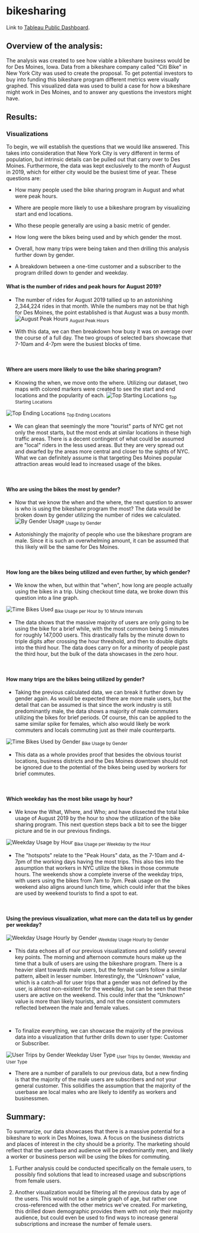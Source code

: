# bikesharing

Link to [Tableau Public Dashboard](https://public.tableau.com/views/NYCBikeshareAnalysis_16636315619250/NYCBikeshareStory?:language=en-US&publish=yes&:display_count=n&:origin=viz_share_link).

## Overview of the analysis:

The analysis was created to see how viable a bikeshare business would be for Des Moines, Iowa. Data from a bikeshare company called "Citi Bike" in New York City was used to create the proposal. To get potential investors to buy into funding this bikeshare program different metrics were visually graphed. This visualized data was used to build a case for how a bikeshare might work in Des Moines, and to answer any questions the investors might have.

## Results:

### Visualizations
To begin, we will establish the questions that we would like answered. This takes into consideration that New York City is very different in terms of population, but intrinsic details can be pulled out that carry over to Des Moines. Furthermore, the data was kept exclusively to the month of August in 2019, which for either city would be the busiest time of year.
These questions are:

- How many people used the bike sharing program in August and what were peak hours.

- Where are people more likely to use a bikeshare program by visualizing start and end locations.

- Who these people generally are using a basic metric of gender.

- How long were the bikes being used and by which gender the most.

- Overall, how many trips were being taken and then drilling this analysis further down by gender.

- A breakdown between a one-time customer and a subscriber to the program drilled down to gender and weekday.

#### What is the number of rides and peak hours for August 2019?

* The number of rides for August 2019 tallied up to an astonishing 2,344,224 rides in that month. While the numbers may not be that high for Des Moines, the point established is that August was a busy month.
![August Peak Hours](Resources/August_Peak_Hours.png)
<sub>August Peak Hours</sub>

* With this data, we can then breakdown how busy it was on average over the course of a full day. The two groups of selected bars showcase that 7-10am and 4-7pm were the busiest blocks of time.
<br>

#### Where are users more likely to use the bike sharing program?

* Knowing the when, we move onto the where. Utilizing our dataset, two maps with colored markers were created to see the start and end locations and the popularity of each.
![Top Starting Locations](Resources/Top_Start_Loc.png)
<sub>Top Starting Locations</sub>

![Top Ending Locations](Resources/Top_End_Loc.png)
<sub>Top Ending Locations</sub>

* We can glean that seemingly the more "tourist" parts of NYC get not only the most starts, but the most ends at similar locations in these high traffic areas. There is a decent contingent of what could be assumed are "local" riders in the less used areas. But they are very spread out and dwarfed by the areas more central and closer to the sights of NYC. What we can definitely assume is that targeting Des Moines popular attraction areas would lead to increased usage of the bikes.
<br>

#### Who are using the bikes the most by gender?

* Now that we know the when and the where, the next question to answer is who is using the bikeshare program the most? The data would be broken down by gender utilizing the number of rides we calculated.
![By Gender Usage](Resources/By_Gender_Usage.png)
<sub>Usage by Gender</sub>

* Astonishingly the majority of people who use the bikeshare program are male. Since it is such an overwhelming amount, it can be assumed that this likely will be the same for Des Moines.
<br>

#### How long are the bikes being utilized and even further, by which gender?

* We know the when, but within that "when", how long are people actually using the bikes in a trip. Using checkout time data, we broke down this question into a line graph.

![Time Bikes Used](Resources/By_Hour_Bike_Usage.png)
<sub>Bike Usage per Hour by 10 Minute Intervals</sub>

* The data shows that the massive majority of users are only going to be using the bike for a brief while, with the most common being 5 minutes for roughly 147,000 users. This drastically falls by the minute down to triple digits after crossing the hour threshold, and then to double digits into the third hour. The data does carry on for a minority of people past the third hour, but the bulk of the data showcases in the zero hour.
<br>

#### How many trips are the bikes being utilized by gender?

* Taking the previous calculated data, we can break it further down by gender again. As would be expected there are more male users, but the detail that can be assumed is that since the work industry is still predominantly male, the data shows a majority of male commuters utilizing the bikes for brief periods. Of course, this can be applied to the same similar spike for females, which also would likely be work commuters and locals commuting just as their male counterparts.

![Time Bikes Used by Gender](Resources/By_Hour_Gender_Usage.png)
<sub>Bike Usage by Gender</sub>

* This data as a whole provides proof that besides the obvious tourist locations, business districts and the Des Moines downtown should not be ignored due to the potential of the bikes being used by workers for brief commutes.
<br>

#### Which weekday has the most bike usage by hour?

* We know the What, Where, and Who; and have dissected the total bike usage of August 2019 by the hour to show the utilization of the bike sharing program. This next question steps back a bit to see the bigger picture and tie in our previous findings.

![Weekday Usage by Hour](Resources/Weekday_Usage_Hourly.png)
<sub>Bike Usage per Weekday by the Hour</sub>

* The "hotspots" relate to the "Peak Hours" data, as the 7-10am and 4-7pm of the working days having the most trips. This also ties into the assumption that workers in NYC utilize the bikes in those commute hours. The weekends show a complete inverse of the weekday trips, with users using the bikes from 7am to 7pm. Peak usage on the weekend also aligns around lunch time, which could infer that the bikes are used by weekend tourists to find a spot to eat.
<br>

#### Using the previous visualization, what more can the data tell us by gender per weekday?

![Weekday Usage Hourly by Gender](Resources/Gender_Usage_Hourly.png)
<sub>Weekday Usage Hourly by Gender</sub>

* This data echoes all of our previous visualizations and solidify several key points. The morning and afternoon commute hours make up the time that a bulk of users are using the bikeshare program. There is a heavier slant towards male users, but the female users follow a similar pattern, albeit in lesser number. Interestingly, the "Unknown" value, which is a catch-all for user trips that a gender was not defined by the user, is almost non-existent for the weekday, but can be seen that these users are active on the weekend. This could infer that the “Unknown” value is more than likely tourists, and not the consistent commuters reflected between the male and female values.
<br>

* To finalize everything, we can showcase the majority of the previous data into a visualization that further drills down to user type: Customer or Subscriber.

![User Trips by Gender Weekday User Type](Resources/Trips_Gender_Weekday.png)
<sub>User Trips by Gender, Weekday and User Type</sub>

* There are a number of parallels to our previous data, but a new finding is that the majority of the male users are subscribers and not your general customer. This solidifies the assumption that the majority of the userbase are local males who are likely to identify as workers and businessmen.

## Summary:

To summarize, our data showcases that there is a massive potential for a bikeshare to work in Des Moines, Iowa. A focus on the business districts and places of interest in the city should be a priority. The marketing should reflect that the userbase and audience will be predominantly men, and likely a worker or business person will be using the bikes for commuting.

1. Further analysis could be conducted specifically on the female users, to possibly find solutions that lead to increased usage and subscriptions from female users.

2. Another visualization would be filtering all the previous data by age of the users. This would not be a simple graph of age, but rather one cross-referenced with the other metrics we've created. For marketing, this drilled down demographic provides them with not only their majority audience, but could even be used to find ways to increase general subscriptions and increase the number of female users.
